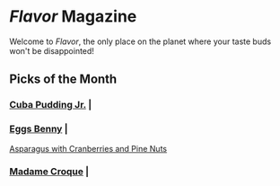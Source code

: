 # _Flavor_ Magazine

Welcome to _Flavor_, the only place on the planet where your taste buds won't be disappointed!



## Picks of the Month

### [Cuba Pudding Jr.](writer/cuba-pudding-jr.md) |



### [Eggs Benny](writer/eggs-benny.md) | 

[Asparagus with Cranberries and Pine Nuts](../recipe/feb/asparagus-with-cranberries.md)

### [Madame Croque](writer/madame-croque.md) | 


